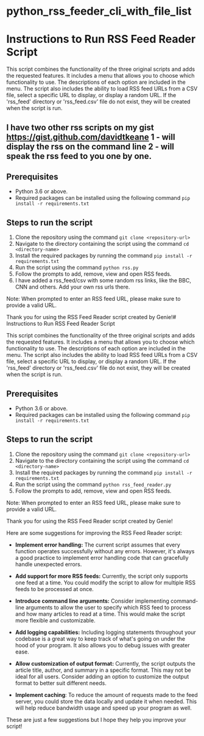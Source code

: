 # python_rss_feeder_cli_with_file_list

# Instructions to Run RSS Feed Reader Script

This script combines the functionality of the three original scripts and adds the requested features. It includes a menu that allows you to choose which functionality to use. The descriptions of each option are included in the menu. The script also includes the ability to load RSS feed URLs from a CSV file, select a specific URL to display, or display a random URL. If the 'rss_feed' directory or 'rss_feed.csv' file do not exist, they will be created when the script is run.

## I have two other rss scripts on my gist https://gist.github.com/davidtkeane 1 - will display the rss on the command line 2 - will speak the rss feed to you one by one.

## Prerequisites
- Python 3.6 or above.
- Required packages can be installed using the following command `pip install -r requirements.txt`

## Steps to run the script
1. Clone the repository using the command `git clone <repository-url>`
2. Navigate to the directory containing the script using the command `cd <directory-name>`
3. Install the required packages by running the command `pip install -r requirements.txt`
4. Run the script using the command `python rss.py`
5. Follow the prompts to add, remove, view and open RSS feeds. 
6. I have added a rss_feed/csv with some random rss links, like the BBC, CNN and others. Add your own rss urls there.

Note: When prompted to enter an RSS feed URL, please make sure to provide a valid URL.

Thank you for using the RSS Feed Reader script created by Genie!# Instructions to Run RSS Feed Reader Script

This script combines the functionality of the three original scripts and adds the requested features. It includes a menu that allows you to choose which functionality to use. The descriptions of each option are included in the menu. The script also includes the ability to load RSS feed URLs from a CSV file, select a specific URL to display, or display a random URL. If the 'rss_feed' directory or 'rss_feed.csv' file do not exist, they will be created when the script is run.

## Prerequisites
- Python 3.6 or above.
- Required packages can be installed using the following command `pip install -r requirements.txt`

## Steps to run the script
1. Clone the repository using the command `git clone <repository-url>`
2. Navigate to the directory containing the script using the command `cd <directory-name>`
3. Install the required packages by running the command `pip install -r requirements.txt`
4. Run the script using the command `python rss_feed_reader.py`
5. Follow the prompts to add, remove, view and open RSS feeds. 

Note: When prompted to enter an RSS feed URL, please make sure to provide a valid URL.

Thank you for using the RSS Feed Reader script created by Genie!

Here are some suggestions for improving the RSS Feed Reader script:

- **Implement error handling:** The current script assumes that every function operates successfully without any errors. However, it's always a good practice to implement error handling code that can gracefully handle unexpected errors.

- **Add support for more RSS feeds:** Currently, the script only supports one feed at a time. You could modify the script to allow for multiple RSS feeds to be processed at once.

- **Introduce command line arguments:** Consider implementing command-line arguments to allow the user to specify which RSS feed to process and how many articles to read at a time. This would make the script more flexible and customizable.

- **Add logging capabilities:** Including logging statements throughout your codebase is a great way to keep track of what's going on under the hood of your program. It also allows you to debug issues with greater ease.

- **Allow customization of output format:** Currently, the script outputs the article title, author, and summary in a specific format. This may not be ideal for all users. Consider adding an option to customize the output format to better suit different needs.

- **Implement caching**: To reduce the amount of requests made to the feed server, you could store the data locally and update it when needed. This will help reduce bandwidth usage and speed up your program as well.

These are just a few suggestions but I hope they help you improve your script!
